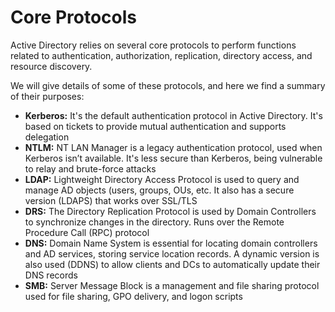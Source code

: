 # Core Protocols

Active Directory relies on several core protocols to perform functions related to authentication, authorization, replication, directory access, and resource discovery.

We will give details of some of these protocols, and here we find a summary of their purposes:

* **Kerberos:** It's the default authentication protocol in Active Directory. It's based on tickets to provide mutual authentication and supports delegation
* **NTLM:** NT LAN Manager is a legacy authentication protocol, used when Kerberos isn’t available. It's less secure than Kerberos, being vulnerable to relay and brute-force attacks
* **LDAP:** Lightweight Directory Access Protocol is used to query and manage AD objects (users, groups, OUs, etc. It also has a secure version (LDAPS) that works over SSL/TLS
* **DRS:** The Directory Replication Protocol is used by Domain Controllers to synchronize changes in the directory. Runs over the Remote Procedure Call (RPC) protocol
* **DNS:** Domain Name System is essential for locating domain controllers and AD services, storing service location records. A dynamic version is also used (DDNS) to allow clients and DCs to automatically update their DNS records
* **SMB:** Server Message Block is a management and file sharing protocol used for file sharing, GPO delivery, and logon scripts
